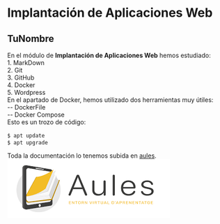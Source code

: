 # Implantación de Aplicaciones Web
## TuNombre

En el módulo de **Implantación de Aplicaciones Web** hemos estudiado:  
    1. MarkDown  
    2. Git  
    3. GitHub  
    4. Docker  
    5. Wordpress  
En el apartado de Docker, hemos utilizado dos herramientas muy útiles:  
-- DockerFile  
-- Docker Compose  
Esto es un trozo de código:  
```
$ apt update 
$ apt upgrade
```

Toda la documentación lo tenemos subida en [aules](https://aules.edu.gva.es).  
![alt text](indice1.png)

